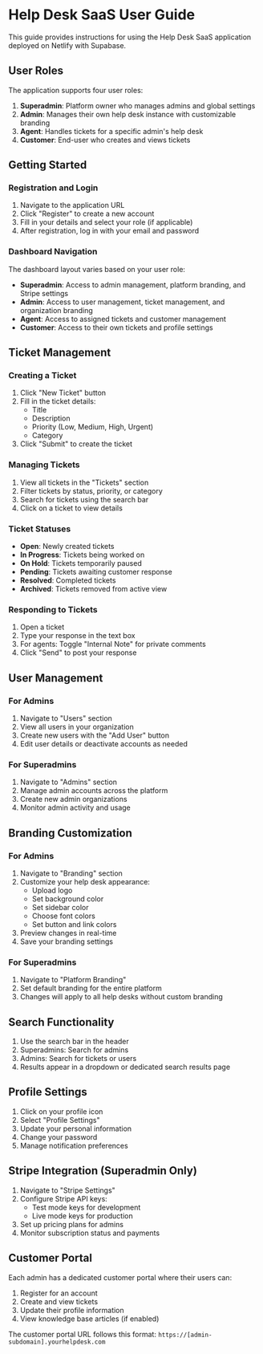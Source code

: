 # Help Desk SaaS User Guide

This guide provides instructions for using the Help Desk SaaS application deployed on Netlify with Supabase.

## User Roles

The application supports four user roles:

1. **Superadmin**: Platform owner who manages admins and global settings
2. **Admin**: Manages their own help desk instance with customizable branding
3. **Agent**: Handles tickets for a specific admin's help desk
4. **Customer**: End-user who creates and views tickets

## Getting Started

### Registration and Login

1. Navigate to the application URL
2. Click "Register" to create a new account
3. Fill in your details and select your role (if applicable)
4. After registration, log in with your email and password

### Dashboard Navigation

The dashboard layout varies based on your user role:

- **Superadmin**: Access to admin management, platform branding, and Stripe settings
- **Admin**: Access to user management, ticket management, and organization branding
- **Agent**: Access to assigned tickets and customer management
- **Customer**: Access to their own tickets and profile settings

## Ticket Management

### Creating a Ticket

1. Click "New Ticket" button
2. Fill in the ticket details:
   - Title
   - Description
   - Priority (Low, Medium, High, Urgent)
   - Category
3. Click "Submit" to create the ticket

### Managing Tickets

1. View all tickets in the "Tickets" section
2. Filter tickets by status, priority, or category
3. Search for tickets using the search bar
4. Click on a ticket to view details

### Ticket Statuses

- **Open**: Newly created tickets
- **In Progress**: Tickets being worked on
- **On Hold**: Tickets temporarily paused
- **Pending**: Tickets awaiting customer response
- **Resolved**: Completed tickets
- **Archived**: Tickets removed from active view

### Responding to Tickets

1. Open a ticket
2. Type your response in the text box
3. For agents: Toggle "Internal Note" for private comments
4. Click "Send" to post your response

## User Management

### For Admins

1. Navigate to "Users" section
2. View all users in your organization
3. Create new users with the "Add User" button
4. Edit user details or deactivate accounts as needed

### For Superadmins

1. Navigate to "Admins" section
2. Manage admin accounts across the platform
3. Create new admin organizations
4. Monitor admin activity and usage

## Branding Customization

### For Admins

1. Navigate to "Branding" section
2. Customize your help desk appearance:
   - Upload logo
   - Set background color
   - Set sidebar color
   - Choose font colors
   - Set button and link colors
3. Preview changes in real-time
4. Save your branding settings

### For Superadmins

1. Navigate to "Platform Branding"
2. Set default branding for the entire platform
3. Changes will apply to all help desks without custom branding

## Search Functionality

1. Use the search bar in the header
2. Superadmins: Search for admins
3. Admins: Search for tickets or users
4. Results appear in a dropdown or dedicated search results page

## Profile Settings

1. Click on your profile icon
2. Select "Profile Settings"
3. Update your personal information
4. Change your password
5. Manage notification preferences

## Stripe Integration (Superadmin Only)

1. Navigate to "Stripe Settings"
2. Configure Stripe API keys:
   - Test mode keys for development
   - Live mode keys for production
3. Set up pricing plans for admins
4. Monitor subscription status and payments

## Customer Portal

Each admin has a dedicated customer portal where their users can:

1. Register for an account
2. Create and view tickets
3. Update their profile information
4. View knowledge base articles (if enabled)

The customer portal URL follows this format:
`https://[admin-subdomain].yourhelpdesk.com`
